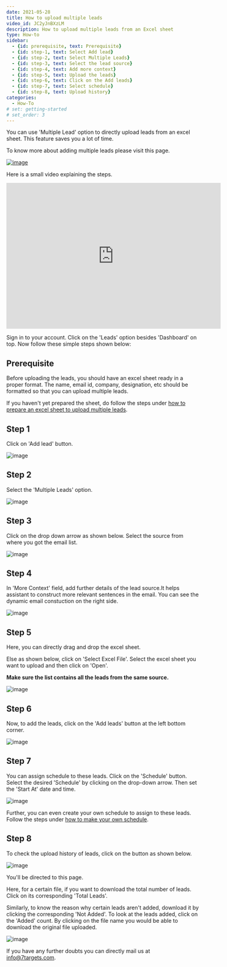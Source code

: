 ```yaml
---
date: 2021-05-28
title: How to upload multiple leads
video_id: JC2yJnBXzLM
description: How to upload multiple leads from an Excel sheet
type: How-to
sidebar:
  - {id: prerequisite, text: Prerequisite}
  - {id: step-1, text: Select Add lead}
  - {id: step-2, text: Select Multiple Leads}
  - {id: step-3, text: Select the lead source}
  - {id: step-4, text: Add more context}
  - {id: step-5, text: Upload the leads}
  - {id: step-6, text: Click on the Add leads}
  - {id: step-7, text: Select schedule}
  - {id: step-8, text: Upload history}
categories:
  - How-To
# set: getting-started
# set_order: 3
---
```

You can use 'Multiple Lead' option to directly upload leads from an excel sheet. This feature saves you a lot of time.

To know more about adding multiple leads please visit this page.

[![image](../../images/add-multiple-leads-btn.png)](https://help.7targets.ai/assigning-leads/add-multiple-leads/)

Here is a small video explaining the steps.
<div class="video-container">
    <iframe src="https://www.youtube.com/embed/jrO-Ite3CTA" height="380" width="560" 
    allow="autoplay; encrypted-media"
    frameborder="0">
    </iframe>
</div>

Sign in to your account. Click on the 'Leads' option besides 'Dashboard' on top. Now follow these simple steps shown below:

## Prerequisite

Before uploading the leads, you should have an excel sheet ready in a proper format. The name, email id, company, designation, etc should be formatted so that you can upload multiple leads. 

If you haven't yet prepared the sheet, do follow the steps under [how to prepare an excel sheet to upload multiple leads](https://help.7targets.ai/how-to-prepare-excel-sheet-to-upload-information-of-multiple-leads/).

## Step 1

Click on 'Add lead' button.

![image](../../images/Step-1.png)


## Step 2

Select the 'Multiple Leads' option.

![image](../../images/Step-2.png)


## Step 3

Click on the drop down arrow as shown below. Select the source from where you got the email list.

![image](../../images/Step-3.png)


## Step 4

In 'More Context' field, add further details of the lead source.It helps assistant to construct more relevant sentences in the email. You can see the dynamic email constuction on the right side.

![image](../../images/Step-4.png)


## Step 5

Here, you can directly drag and drop the excel sheet.

Else as shown below, click on 'Select Excel File'. Select the excel sheet you want to upload and then click on 'Open'. 

**Make sure the list contains all the leads from the same source.** 

![image](../../images/Step-5.png)


## Step 6

Now, to add the leads, click on the 'Add leads' button at the left bottom corner. 

![image](../../images/Step-6.png)


## Step 7

You can assign schedule to these leads. Click on the 'Schedule' button. Select the desired 'Schedule' by clicking on the drop-down arrow. Then set the 'Start At' date and time.

![image](../../images/Step-8.png)

Further, you can even create your own schedule to assign to these leads. Follow the steps under [how to make your own schedule](https://help.7targets.ai/how-to-schedule-followups/).

## Step 8

To check the upload history of leads, click on the button as shown below.

![image](../../images/Step-9.png)

You'll be directed to this page.

Here, for a certain file, if you want to download the total number of leads. Click on its corresponding 'Total Leads'.

Similarly, to know the reason why certain leads aren't added, download it by clicking the corresponding 'Not Added'. To look at the leads added, click on the 'Added' count. 
By clicking on the file name you would be able to download the original file uploaded.

![image](../../images/Step-10.png)




If you have any further doubts you can directly mail us at info@7targets.com.